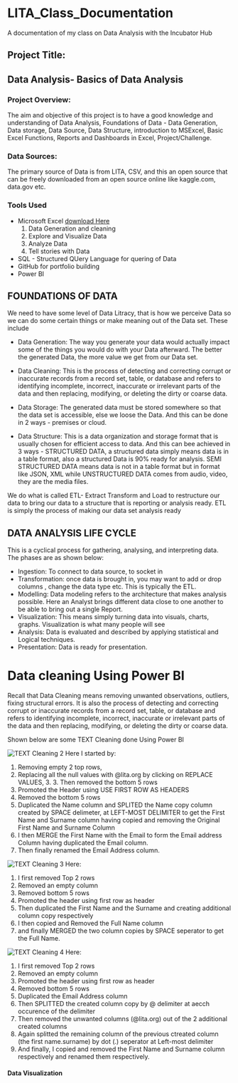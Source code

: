 # LITA_Class_Documentation
A documentation of my class on Data Analysis with the Incubator Hub

## Project Title: 
Data Analysis- Basics of Data Analysis
---

### Project Overview:
The aim and objective of this project is to have a good knowledge and understanding of Data Analysis, Foundations of Data - Data Generation, Data storage, Data Source, Data Structure, introduction to MSExcel, Basic Excel Functions, Reports and Dashboards in Excel, Project/Challenge.

### Data Sources: 
The primary source of Data is from LITA, CSV, and this an open source that can be freely downloaded from an open source online like kaggle.com, data.gov etc.

### Tools Used
- Microsoft Excel [download Here](https://www.microsoft.com)
  1. Data Generation and cleaning
  2. Explore and Visualize Data  
  3. Analyze Data
  4. Tell stories with Data
- SQL - Structured QUery Language for quering of Data
- GitHub for portfolio building
- Power BI

## FOUNDATIONS OF DATA
We need to have some level of Data Litracy, that is how we perceive Data so we can do some certain things or make meaning out of the Data set. These include

- Data Generation: 
The way you generate your data would actually impact some of the things you would do with your Data afterward. The better the generated Data, the more value we get from our Data set.

- Data Cleaning:
This is the process of detecting and correcting corrupt or inaccurate records from a record set, table, or database and refers to identifying incomplete, incorrect, inaccurate or irrelevant parts of the data and then replacing, modifying, or deleting the dirty or coarse data.

- Data Storage:
The generated data must be stored somewhere so that the data set is accessible, else we loose the Data. And this can be done in 2 ways - premises or cloud.

- Data Structure:
 This is a data organization and storage format that is usually chosen for efficient access to data. And this can bee achieved in 3 ways - STRUCTURED DATA, a structured data simply means data is in a table format, also a structured Data is 90% ready for analysis. SEMI STRUCTURED DATA means data is not in a table format but in format like JSON, XML while UNSTRUCTURED DATA comes from audio, video, they are the media files.

 We do what is called ETL- Extract Transform and Load to restructure our data to bring our data to a structure that is reporting or analysis ready. ETL is simply the process of making our data set analysis ready

 ## DATA ANALYSIS LIFE CYCLE
 This is a cyclical process for gathering, analysing, and interpreting data. The phases are as shown below:
 
 - Ingestion: To connect to data source, to socket in
 - Transformation: once data is brought in, you may want to add or drop columns , change the data type etc. This is typically the ETL.
 - Modelling: Data modeling refers to the architecture that makes analysis possible. Here an Analyst brings different data close to one another to be able to bring out a single Report.
 - Visualization: This means simply turning data into visuals, charts, graphs. Visualization is what many people will see
 - Analysis: Data is evaluated and described by applying statistical and Logical techniques.
 - Presentation: Data is ready for presentation.

 
# Data cleaning Using Power BI 
 Recall that Data Cleaning means removing unwanted observations, outliers, fixing structural errors. It is also the process of detecting and correcting corrupt or inaccurate records from a record set, table, or database and refers to identifying incomplete, incorrect, inaccurate or irrelevant parts of the data and then replacing, modifying, or deleting the dirty or coarse data.

 Shown below are some TEXT Cleaning done Using Power BI
  
  ![TEXT Cleaning 2](https://github.com/user-attachments/assets/2d2def68-a39e-4140-b3cb-d76ad77290d0)
Here I started by:
1. Removing empty 2 top rows, 
2. Replacing all the null values with @lita.org by clicking on REPLACE VALUES, 3. 3. Then removed the bottom 5 rows
4. Promoted the Header using USE FIRST ROW AS HEADERS
5. Removed the bottom 5 rows
6. Duplicated the Name column and SPLITED the Name copy column created by SPACE delimeter, at LEFT-MOST DELIMITER to get the First Name and Surname column having copied and removing the Original First Name and Surname Column
7. I then MERGE the First Name with the Email to form the Email address Column having duplicated the Email column.
9. Then finally renamed the Email Address column.



![TEXT Cleaning 3](https://github.com/user-attachments/assets/141be463-69df-4e90-ae5a-712d8be84e84) 
Here: 
1. I first removed Top 2 rows
2. Removed an empty column
3. Removed bottom 5 rows
4. Promoted the header using first row as header
5. Then duplicated the First Name and the Surname and creating additional column copy respectively
6. I then copied and Removed the Full Name column
7. and finally MERGED the two column copies by SPACE seperator to get the Full Name.



![TEXT Cleaning 4](https://github.com/user-attachments/assets/47b88bd6-89be-453f-85fc-9e9921743213) 
Here: 
1. I first removed Top 2 rows
2. Removed an empty column
3. Promoted the header using first row as header
4. Removed bottom 5 rows
5. Duplicated the Email Address column
6. Then SPLITTED the created column copy by @ delimiter at aecch occurence of the delimiter
7. Then removed the unwanted columns (@lita.org) out of the 2 additional created columns
8. Again splitted the remaining column of the previous ctreated column (the first name.surname) by dot (.) seperator at Left-most delimiter
9. And finally, I copied and removed the First Name and Surname column respectively and renamed them respectively.









#### Data Visualization

 

